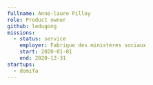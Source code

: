 ```yaml
---
fullname: Anne-laure Pilloy
role: Product owner
github: ledugong
missions:
  - status: service
    employer: Fabrique des ministères sociaux
    start: 2020-01-01
    end: 2020-12-31
startups:
  - domifa
---
```

